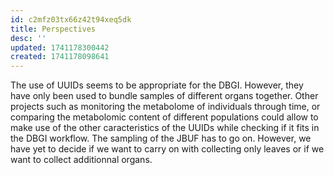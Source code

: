 ```yaml
---
id: c2mfz03tx66z42t94xeq5dk
title: Perspectives
desc: ''
updated: 1741178300442
created: 1741178098641
---
```

The use of UUIDs seems to be appropriate for the DBGI. However, they have only been used to bundle samples of different organs together. Other projects such as monitoring the metabolome of individuals through time, or comparing the metabolomic content of different populations could allow to make use of the other caracteristics of the UUIDs while checking if it fits in the DBGI workflow.
The sampling of the JBUF has to go on. However, we have yet to decide if we want to carry on with collecting only leaves or if we want to collect additionnal organs.